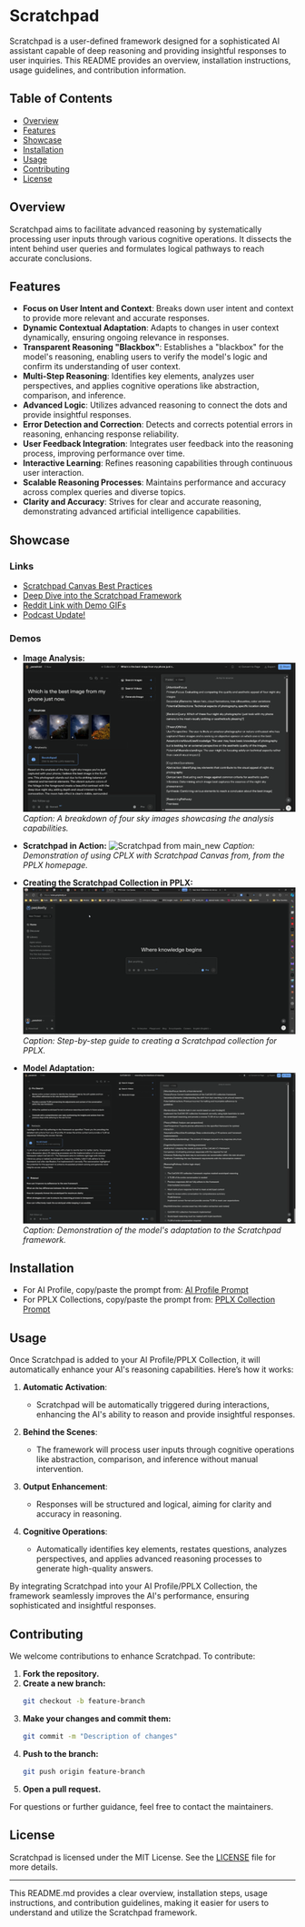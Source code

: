 # Scratchpad

Scratchpad is a user-defined framework designed for a sophisticated AI assistant capable of deep reasoning and providing insightful responses to user inquiries. This README provides an overview, installation instructions, usage guidelines, and contribution information.

## Table of Contents
- [Overview](#overview)
- [Features](#features)
- [Showcase](#showcase)
- [Installation](#installation)
- [Usage](#usage)
- [Contributing](#contributing)
- [License](#license)

## Overview

Scratchpad aims to facilitate advanced reasoning by systematically processing user inputs through various cognitive operations. It dissects the intent behind user queries and formulates logical pathways to reach accurate conclusions.

## Features

- **Focus on User Intent and Context**: Breaks down user intent and context to provide more relevant and accurate responses.
- **Dynamic Contextual Adaptation**: Adapts to changes in user context dynamically, ensuring ongoing relevance in responses.
- **Transparent Reasoning "Blackbox"**: Establishes a "blackbox" for the model's reasoning, enabling users to verify the model's logic and confirm its understanding of user context.
- **Multi-Step Reasoning**: Identifies key elements, analyzes user perspectives, and applies cognitive operations like abstraction, comparison, and inference.
- **Advanced Logic**: Utilizes advanced reasoning to connect the dots and provide insightful responses.
- **Error Detection and Correction**: Detects and corrects potential errors in reasoning, enhancing response reliability.
- **User Feedback Integration**: Integrates user feedback into the reasoning process, improving performance over time.
- **Interactive Learning**: Refines reasoning capabilities through continuous user interaction.
- **Scalable Reasoning Processes**: Maintains performance and accuracy across complex queries and diverse topics.
- **Clarity and Accuracy**: Strives for clear and accurate reasoning, demonstrating advanced artificial intelligence capabilities.

## Showcase

### Links

- [Scratchpad Canvas Best Practices](https://www.perplexity.ai/page/chain-of-thought-reasoning-via-22CYSxmhTMSFr1gJIXM4dg)
- [Deep Dive into the Scratchpad Framework](https://www.perplexity.ai/page/scratchpad-ai-reasoning-framew-790vL5qORlyvX7VSwMYmzg)
- [Reddit Link with Demo GIFs](https://www.reddit.com/r/perplexity_ai/comments/1fm55ha/using_cot_canvas_via_the_complexity_browser/)
- [Podcast Update!](https://open.spotify.com/episode/2CLWkrUKJ1sBf8Li8tigQ7?si=_Z2_MOcaQWmya2T9kw9oBg)

### Demos

- **Image Analysis:**
  ![4 Images](showcase/4%20images.png)
  *Caption: A breakdown of four sky images showcasing the analysis capabilities.*

- **Scratchpad in Action:**
  ![Scratchpad from main_new](showcase/scratchpad%20from%20main_new.gif)
  *Caption: Demonstration of using CPLX with Scratchpad Canvas from, from the PPLX homepage.*

- **Creating the Scratchpad Collection in PPLX:**
  ![Create Scratchpad collection for PPLX](showcase/create%20scratchpad%20collection.gif)
  *Caption: Step-by-step guide to creating a Scratchpad collection for PPLX.*

- **Model Adaptation:**
  ![Showcasing the model adapting to the framework](showcase/TLDR%20Task%20with%20Canvas.png)
  *Caption: Demonstration of the model's adaptation to the Scratchpad framework.*

## Installation

- For AI Profile, copy/paste the prompt from: [AI Profile Prompt](https://github.com/para-droid-ai/scratchpad/blob/main/prompt_AI-Profile.md)
- For PPLX Collections, copy/paste the prompt from: [PPLX Collection Prompt](https://github.com/para-droid-ai/scratchpad/blob/main/prompt_collection.md)

## Usage

Once Scratchpad is added to your AI Profile/PPLX Collection, it will automatically enhance your AI's reasoning capabilities. Here’s how it works:

1. **Automatic Activation**:
    - Scratchpad will be automatically triggered during interactions, enhancing the AI's ability to reason and provide insightful responses.

2. **Behind the Scenes**:
    - The framework will process user inputs through cognitive operations like abstraction, comparison, and inference without manual intervention.

3. **Output Enhancement**:
    - Responses will be structured and logical, aiming for clarity and accuracy in reasoning.

4. **Cognitive Operations**:
    - Automatically identifies key elements, restates questions, analyzes perspectives, and applies advanced reasoning processes to generate high-quality answers.

By integrating Scratchpad into your AI Profile/PPLX Collection, the framework seamlessly improves the AI's performance, ensuring sophisticated and insightful responses.

## Contributing

We welcome contributions to enhance Scratchpad. To contribute:

1. **Fork the repository.**
2. **Create a new branch:**
    ```bash
    git checkout -b feature-branch
    ```
3. **Make your changes and commit them:**
    ```bash
    git commit -m "Description of changes"
    ```
4. **Push to the branch:**
    ```bash
    git push origin feature-branch
    ```
5. **Open a pull request.**

For questions or further guidance, feel free to contact the maintainers.

## License

Scratchpad is licensed under the MIT License. See the [LICENSE](https://github.com/para-droid-ai/scratchpad/blob/main/LICENSE) file for more details.

---

This README.md provides a clear overview, installation steps, usage instructions, and contribution guidelines, making it easier for users to understand and utilize the Scratchpad framework.
